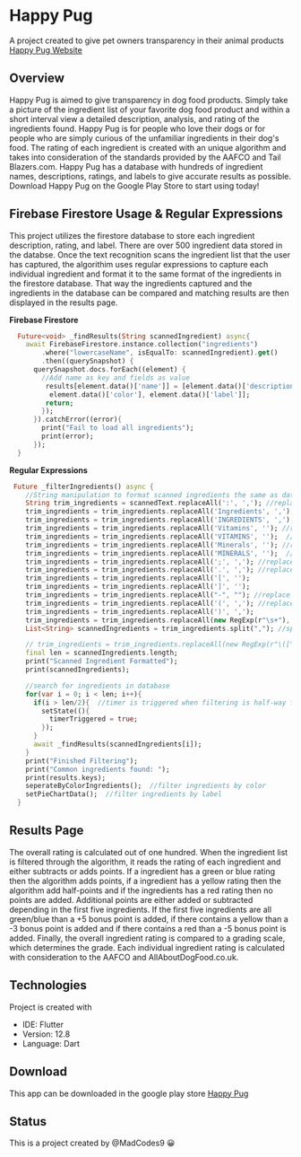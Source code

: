 # Happy Pug

A project created to give pet owners transparency in their animal products\
[Happy Pug Website](https://madrigalceiara.wixsite.com/website)

## Overview
Happy Pug is aimed to give transparency in dog food products. Simply take a picture of the ingredient list of your favorite dog food product and within a short interval view a detailed description, analysis, and rating of the ingredients found. Happy Pug is for people who love their dogs or for people who are simply curious of the unfamiliar ingredients in their dog's food. The rating of each ingredient is created with an unique algorithm and takes into consideration of the standards provided by the AAFCO and Tail Blazers.com. Happy Pug has a database with hundreds of ingredient names, descriptions, ratings, and labels to give accurate results as possible. Download Happy Pug on the Google Play Store to start using today!

## Firebase Firestore Usage & Regular Expressions
This project utilizes the firestore database to store each ingredient description, rating, and label. There are over 500 ingredient data stored in the databse. Once the text recognition scans the ingredient list that the user has captured, the algorithim uses regular expressions to capture each individual ingredient and format it to the same format of the ingredients in the firestore database. That way the ingredients captured and the ingredients in the database can be compared and matching results are then displayed in the results page. 

**Firebase Firestore**
```Dart
  Future<void> _findResults(String scannedIngredient) async{
    await FirebaseFirestore.instance.collection("ingredients")
        .where("lowercaseName", isEqualTo: scannedIngredient).get()
        .then((querySnapshot) {
      querySnapshot.docs.forEach((element) {
        //Add name as key and fields as value
         results[element.data()['name']] = [element.data()['description'],
          element.data()['color'], element.data()['label']];
         return;
        });
      }).catchError((error){
        print("Fail to load all ingredients");
        print(error);
      });
  }
```
**Regular Expressions**
```Dart
 Future _filterIngredients() async {
    //String manipulation to format scanned ingredients the same as database ingredients-lowercaseName
    String trim_ingredients = scannedText.replaceAll(':', ','); //replace any colons with a comma
    trim_ingredients = trim_ingredients.replaceAll('Ingredients', ','); //replace 'Ingredients' with a comma
    trim_ingredients = trim_ingredients.replaceAll('INGREDIENTS', ',');  //replace 'Ingredients' with a comma
    trim_ingredients = trim_ingredients.replaceAll('Vitamins', ''); //replace 'Ingredients' with a comma
    trim_ingredients = trim_ingredients.replaceAll('VITAMINS', '');  //replace 'Ingredients' with a comma
    trim_ingredients = trim_ingredients.replaceAll('Minerals', ''); //replace 'Ingredients' with a comma
    trim_ingredients = trim_ingredients.replaceAll('MINERALS', '');  //replace 'Ingredients' with a comma
    trim_ingredients = trim_ingredients.replaceAll(';', ','); //replace ';' with a comma
    trim_ingredients = trim_ingredients.replaceAll('.', ','); //replace period with a comma
    trim_ingredients = trim_ingredients.replaceAll('[', '');
    trim_ingredients = trim_ingredients.replaceAll(']', '');
    trim_ingredients = trim_ingredients.replaceAll("-", ""); //replace  '-' with a space
    trim_ingredients = trim_ingredients.replaceAll('(', ','); //replace '(' and ')' with commas to get actual ingredient name
    trim_ingredients = trim_ingredients.replaceAll(')', ',');
    trim_ingredients = trim_ingredients.replaceAll(new RegExp(r"\s+"), "").toLowerCase(); //eliminate all spaces and lowercase
    List<String> scannedIngredients = trim_ingredients.split(","); //split ingredients after comma and store in list

    // trim_ingredients = trim_ingredients.replaceAll(new RegExp(r"\([^)]*\)|()"), ""); //remove everything inside parenthesis
    final len = scannedIngredients.length;
    print("Scanned Ingredient Formatted");
    print(scannedIngredients);

    //search for ingredients in database
    for(var i = 0; i < len; i++){
      if(i > len/2){  //timer is triggered when filtering is half-way finished
        setState((){
          timerTriggered = true;
        });
      }
      await _findResults(scannedIngredients[i]);
    }
    print("Finished Filtering");
    print("Common ingredients found: ");
    print(results.keys);
    seperateByColorIngredients();  //filter ingredients by color
    setPieChartData();  //filter ingredients by label
  }
```
## Results Page
The overall rating is calculated out of one hundred. When the ingredient list is filtered through the algorithm, it reads the rating of each ingredient and either subtracts or adds points. If a ingredient has a green or blue rating then the algorithm adds points, if a ingredient has a yellow rating then the algorithm add half-points and if the ingredients has a red rating then no points are added. Additional points are either added or subtracted depending in the first five ingredients. If the first five ingredients are all green/blue than a +5 bonus point is added, if there contains a yellow than a -3 bonus point is added and if there contains a red than a -5 bonus point is added. Finally, the overall ingredient rating is compared to a grading scale, which determines the grade. Each individual ingredient rating is calculated with consideration to the AAFCO and AllAboutDogFood.co.uk.

## Technologies
Project is created with 
* IDE: Flutter 
* Version: 12.8 
* Language: Dart 

## Download
This app can be downloaded in the google play store
[Happy Pug](https://play.google.com/store/apps/details?id=com.happypug.happy_pug)

## Status 
This is a project created by @MadCodes9 :grinning:
